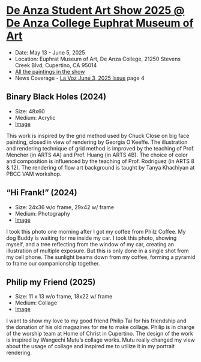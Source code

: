 # [De Anza Student Art Show 2025 @ De Anza College Euphrat Museum of Art ](https://www.deanza.edu/euphrat/current.html)
* Date: May 13 - June 5, 2025
* Location: Euphrat Museum of Art, De Anza College, 21250 Stevens Creek Blvd, Cupertino, CA 95014
* [All the paintings in the show](https://photos.app.goo.gl/Bvi1XyZk61cpdBxY9)
* News Coverage - [La Voz June 3, 2025 Issue](https://issuu.com/lavozweekly/docs/vol._62_issue_2_june_3_2025) page 4 
 
## Binary Black Holes (2024)
* Size: 48x60 
* Medium: Acrylic
* [Image](https://photos.app.goo.gl/MhdyHk74Khy5GXX18)

This work is inspired by the grid method used by Chuck Close on big face painting, closed in view of rendering by Georgia O’Keeffe. The illustration and rendering technique of grid method is improved by the teaching of Prof. Mencher (in ARTS 4A) and Prof. Huang (in ARTS 4B). The choice of color and composition is influenced by the teaching of Prof. Rodriguez (in ARTS 8 & 12). The rendering of flow art background is taught by Tanya Khachiyan at PBCC VAM workshop. 
## “Hi Frank!” (2024)
* Size: 24x36 w/o frame, 29x42  w/ frame
* Medium: Photography
* [Image](https://photos.app.goo.gl/gUJ95GFqp5sLSnoL8)


I took this photo one morning after I got my coffee from Philz Coffee. My dog Buddy is waiting for me inside my car. I took this photo, showing myself, and a tree reflecting from the window of my car, creating an illustration of multiple exposure. But this is only done in a single shot from my cell phone. The sunlight beams down from my coffee, forming a pyramid to frame our companionship together. 
## Philip my Friend (2025)
* Size:  11 x 13  w/o frame, 18x22  w/ frame
* Medium: Collage
* [Image](https://photos.app.goo.gl/TnLKto1UTyBQZ4jb8)

I want to show my love to my good friend Philip Tai for his friendship and the donation of his old magazines for me to make collage. Philip is in charge of the worship team at Home of Christ in Cupertino. The design of the work is inspired by Wangechi Mutu’s collage works. Mutu really changed my view about the usage of collage and inspired me to utilize it in my portrait rendering.
